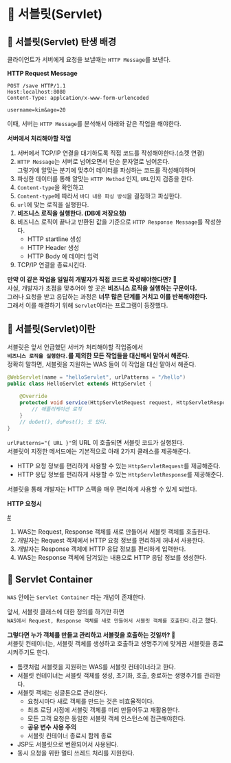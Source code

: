 # 📕 서블릿(Servlet)   
## 📖 서블릿(Servlet) 탄생 배경    
클라이언트가 서버에게 요청을 보낼때는 `HTTP Message`를 보낸다.           
    
 **HTTP Request Message**
 ```http
 POST /save HTTP/1.1
 Host:localhost:8080
 Content-Type: applcation/x-www-form-urlencoded
 
 username=kim&age=20
 ```
       
이때, 서버는 `HTTP Message`를 분석해서 아래와 같은 작업을 해야한다.          
            
**서버에서 처리해야할 작업**       
1. 서버에서 TCP/IP 연결을 대기하도록 직접 코드를 작성해야한다.(소켓 연결)     
2. `HTTP Message`는 서버로 넘어오면서 단순 문자열로 넘어온다.      
   그렇기에 알맞는 분기에 맞추어 데이터를 파싱하는 코드를 작성해야하며       
3. 파싱한 데이터를 통해 알맞는 `HTTP Method` 인지, `URL`인지 검증을 한다.  
4. `Content-type`을 확인하고   
5. `Content-type`에 따라서 `바디 내용 파싱 방식`을 결정하고 파싱한다.          
6. `url`에 맞는 로직을 실행한다.    
7. **비즈니스 로직을 실행한다. (DB에 저장요청)**        
8. 비즈니스 로직이 끝나고 반환된 값을 기준으로 `HTTP Response Message`를 작성한다.     
    * HTTP startline 생성
    * HTTP Header 생성
    * HTTP Body 에 데이터 입력 
9. TCP/IP 연결을 종료시킨다.
     
**만약 이 같은 작업을 일일히 개발자가 직접 코드로 작성해야한다면? 🤔**   
사실, 개발자가 초점을 맞추어야 할 곳은 **비즈니스 로직을 실행하는 구문이다.**       
그러나 요청을 받고 응답하는 과정은 **너무 많은 단계를 거치고 이를 반복해야한다.**           
그래서 이를 해결하기 위해 `Servlet`이라는 프로그램이 등장했다.     
    
## 📖 서블릿(Servlet)이란      
서블릿은 앞서 언급했던 서버가 처리해야할 작업중에서     
**`비즈니스 로직을 실행한다.`를 제외한 모든 작업들을 대신해서 맡아서 해준다.**       
정확히 말하면, 서블릿을 지원하는 WAS 들이 이 작업을 대신 맡아서 해준다.     
   
```java
@WebServlet(name = "helloServlet", urlPatterns = "/hello")  
public class HelloServlet extends HttpServlet {
    
    @Override
    protected void service(HttpServletRequest request, HttpServletResponse respnose) {
        // 애플리케이션 로직
    }
    // doGet(), doPost(); 도 있다.  
}  
```   
`urlPatterns="{ URL }"`의 URL 이 호출되면 서블릿 코드가 실행된다.          
서블릿이 지정한 메서드에는 기본적으로 아래 2가지 클래스를 제공해준다.  
     
* HTTP 요청 정보를 편리하게 사용할 수 있는 `HttpServletRequest`를 제공해준다.         
* HTTP 응답 정보를 편리하게 사용할 수 있는 `HttpServletResponse`를 제공해준다.     
        
서블릿을 통해 개발자는 HTTP 스펙을 매우 편리하게 사용할 수 있게 되었다.    

**HTTP 요청시**            
  
[#](#)   
  
1. WAS는 Request, Response 객체를 새로 만들어서 서블릿 객체를 호출한다.     
2. 개발자는 Request 객체에서 HTTP 요청 정보를 편리하게 꺼내서 사용한다.    
3. 개발자는 Response 객체에 HTTP 응답 정보를 편리하게 입력한다.        
4. WAS는 Response 객체에 담겨있는 내용으로 HTTP 응답 정보를 생성한다.   
 
## 📖 Servlet Container     
`WAS` 안에는 `Servlet Container` 라는 개념이 존재한다.     
   
앞서, 서블릿 클래스에 대한 정의를 하기만 하면    
`WAS에서 Request, Response 객체를 새로 만들어서 서블릿 객체를 호출한다.`라고 했다.        
     
**그렇다면 누가 객체를 만들고 관리하고 서블릿을 호출하는 것일까? 🤔**      
서블릿 컨테이너는, 서블릿 객체를 생성하고 호출하고 생명주기에 맞게끔 서블릿을 종료시켜주기도 한다.      

* 톰캣처럼 서블릿을 지원하는 WAS를 서블릿 컨테이너라고 한다.   
* 서블릿 컨테이너는 서블릿 객체를 생성, 초기화, 호출, 종료하는 생명주기를 관리한다.    
* 서블릿 객체는 싱글톤으로 관리한다.   
    * 요청시마다 새로 객체를 만드는 것은 비효율적이다.  
    * 최초 로딩 시점에 서블릿 객체를 미리 만들어두고 재활용한다.   
    * 모든 고객 요청은 동일한 서블릿 객체 인스턴스에 접근해야한다.   
    * **공유 변수 사용 주의**    
    * 서블릿 컨테이너 종료시 함께 종료  
* JSP도 서블릿으로 변환되어서 사용된다.     
* 동시 요청을 위한 멀티 쓰레드 처리를 지원한다.   















      




